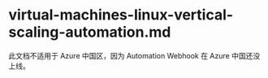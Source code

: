 # virtual-machines-linux-vertical-scaling-automation.md

此文档不适用于 Azure 中国区，因为 Automation Webhook 在 Azure 中国还没上线。